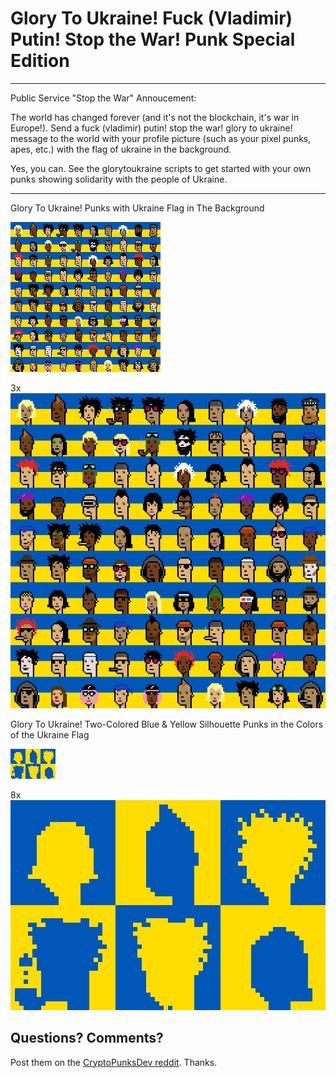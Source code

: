 # Glory To Ukraine! Fuck (Vladimir) Putin! Stop the War! Punk Special Edition


---

Public Service "Stop the War" Annoucement:

The world has changed forever (and it's not the blockchain, it's war in Europe!). Send a fuck (vladimir) putin! stop the war! glory to ukraine! message to the world with your profile picture (such as your pixel punks, apes, etc.) with the flag of ukraine in the background.

Yes, you can. See the glorytoukraine scripts to get started with your own punks showing solidarity with the people of Ukraine.

---


Glory To Ukraine! Punks with Ukraine Flag in The Background


![](i/glorytoukrainepunks.png)

3x <br> ![](i/glorytoukrainepunks@3x.png)



Glory To Ukraine! Two-Colored Blue & Yellow Silhouette Punks in the Colors of the Ukraine Flag


![](i/glorytoukrainepunks-silhouette.png)

8x <br> ![](i/glorytoukrainepunks-silhouette@8x.png)




## Questions? Comments?

Post them on the [CryptoPunksDev reddit](https://old.reddit.com/r/CryptoPunksDev). Thanks.

